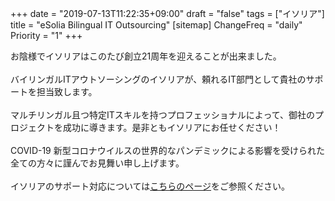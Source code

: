 +++
date = "2019-07-13T11:22:35+09:00"
draft = "false"
tags = ["イソリア"]
title = "eSolia Bilingual IT Outsourcing"
[sitemap]
  ChangeFreq = "daily"
  Priority = "1"
+++

お陰様でイソリアはこのたび<span class="has-text-esolia-yellow-2">創立21周年</span>を迎えることが出来ました。<br><br>
バイリンガルITアウトソーシングのイソリアが、頼れるIT部門として貴社のサポートを担当致します。<br><br>
マルチリンガル且つ特定ITスキルを持つプロフェッショナルによって、御社のプロジェクトを成功に導きます。是非ともイソリアにお任せください！ 
<br><br>
COVID-19 新型コロナウイルスの世界的なパンデミックによる影響を受けられた全ての方々に謹んでお見舞い申し上げます。<br><br>
イソリアのサポート対応については[こちらのページ](/post/covid-19-state-of-emergency/)をご参照ください。
